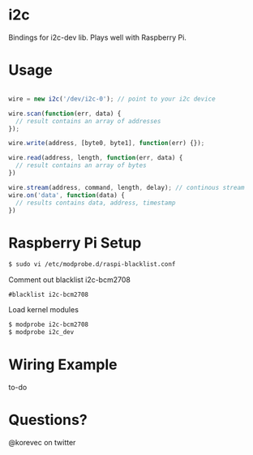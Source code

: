 # i2c

Bindings for i2c-dev lib. Plays well with Raspberry Pi.

# Usage

```javascript

wire = new i2c('/dev/i2c-0'); // point to your i2c device

wire.scan(function(err, data) {
  // result contains an array of addresses
});

wire.write(address, [byte0, byte1], function(err) {});

wire.read(address, length, function(err, data) {
  // result contains an array of bytes
})

wire.stream(address, command, length, delay); // continous stream 
wire.on('data', function(data) {
  // results contains data, address, timestamp
})
````

# Raspberry Pi Setup

````bash
$ sudo vi /etc/modprobe.d/raspi-blacklist.conf
````

Comment out blacklist i2c-bcm2708

````
#blacklist i2c-bcm2708
````

Load kernel modules

````bash
$ modprobe i2c-bcm2708
$ modprobe i2c_dev
````

# Wiring Example

to-do

# Questions?

@korevec on twitter
